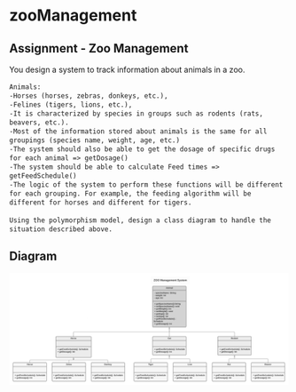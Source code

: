 # zooManagement



## Assignment - Zoo Management

You design a system to track information about animals in a zoo.

```
Animals:
-Horses (horses, zebras, donkeys, etc.),
-Felines (tigers, lions, etc.),
-It is characterized by species in groups such as rodents (rats, beavers, etc.).
-Most of the information stored about animals is the same for all groupings (species name, weight, age, etc.)
-The system should also be able to get the dosage of specific drugs for each animal => getDosage()
-The system should be able to calculate Feed times => getFeedSchedule()
-The logic of the system to perform these functions will be different for each grouping. For example, the feeding algorithm will be different for horses and different for tigers.

Using the polymorphism model, design a class diagram to handle the situation described above.
```

## Diagram

![Diagram](https://github.com/fatihkallem/zooManagement/blob/7f2d0e927c88542082b50e37c9fbd0b170dcb914/zoo.png)
